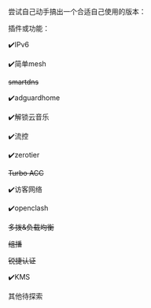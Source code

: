 尝试自己动手搞出一个合适自己使用的版本：

插件或功能：

:heavy_check_mark:IPv6

:heavy_check_mark:简单mesh

~~smartdns~~

:heavy_check_mark:adguardhome

:heavy_check_mark:解锁云音乐

:heavy_check_mark:流控

:heavy_check_mark:zerotier

~~Turbo ACC~~

:heavy_check_mark:访客网络

:heavy_check_mark:openclash

~~多拨&负载均衡~~

~~组播~~

~~锐捷认证~~

:heavy_check_mark:KMS

其他待探索
